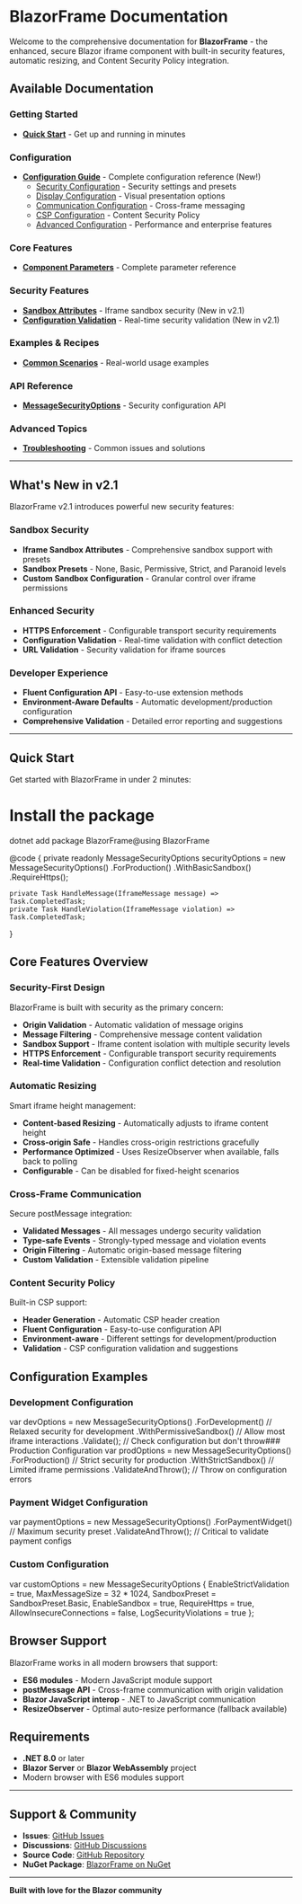 # BlazorFrame Documentation

Welcome to the comprehensive documentation for **BlazorFrame** - the enhanced, secure Blazor iframe component with built-in security features, automatic resizing, and Content Security Policy integration.

## Available Documentation

### Getting Started
- [**Quick Start**](getting-started/quick-start.md) - Get up and running in minutes

### Configuration
- [**Configuration Guide**](configuration/index.md) - Complete configuration reference (New!)
  - [Security Configuration](configuration/security-options.md) - Security settings and presets
  - [Display Configuration](configuration/display-options.md) - Visual presentation options
  - [Communication Configuration](configuration/communication-options.md) - Cross-frame messaging
  - [CSP Configuration](configuration/csp-configuration.md) - Content Security Policy
  - [Advanced Configuration](configuration/advanced-options.md) - Performance and enterprise features

### Core Features  
- [**Component Parameters**](core-features/parameters.md) - Complete parameter reference

### Security Features
- [**Sandbox Attributes**](security/sandbox.md) - Iframe sandbox security (New in v2.1)
- [**Configuration Validation**](security/configuration-validation.md) - Real-time security validation (New in v2.1)

### Examples & Recipes
- [**Common Scenarios**](examples/common-scenarios.md) - Real-world usage examples

### API Reference
- [**MessageSecurityOptions**](api/message-security-options.md) - Security configuration API

### Advanced Topics
- [**Troubleshooting**](advanced/troubleshooting.md) - Common issues and solutions

---

## What's New in v2.1

BlazorFrame v2.1 introduces powerful new security features:

### Sandbox Security
- **Iframe Sandbox Attributes** - Comprehensive sandbox support with presets
- **Sandbox Presets** - None, Basic, Permissive, Strict, and Paranoid levels
- **Custom Sandbox Configuration** - Granular control over iframe permissions

### Enhanced Security
- **HTTPS Enforcement** - Configurable transport security requirements
- **Configuration Validation** - Real-time validation with conflict detection
- **URL Validation** - Security validation for iframe sources

### Developer Experience
- **Fluent Configuration API** - Easy-to-use extension methods
- **Environment-Aware Defaults** - Automatic development/production configuration
- **Comprehensive Validation** - Detailed error reporting and suggestions

---

## Quick Start

Get started with BlazorFrame in under 2 minutes:

# Install the package
dotnet add package BlazorFrame@using BlazorFrame<BlazorFrame Src="https://example.com" />

<BlazorFrame Src="https://widget.example.com"
            SecurityOptions="@securityOptions"
            OnValidatedMessage="HandleMessage"
            OnSecurityViolation="HandleViolation" />

@code {
    private readonly MessageSecurityOptions securityOptions = new MessageSecurityOptions()
        .ForProduction()
        .WithBasicSandbox()
        .RequireHttps();
        
    private Task HandleMessage(IframeMessage message) => Task.CompletedTask;
    private Task HandleViolation(IframeMessage violation) => Task.CompletedTask;
}
## Core Features Overview

### Security-First Design

BlazorFrame is built with security as the primary concern:

- **Origin Validation** - Automatic validation of message origins
- **Message Filtering** - Comprehensive message content validation
- **Sandbox Support** - Iframe content isolation with multiple security levels
- **HTTPS Enforcement** - Configurable transport security requirements
- **Real-time Validation** - Configuration conflict detection and resolution

### Automatic Resizing

Smart iframe height management:

- **Content-based Resizing** - Automatically adjusts to iframe content height
- **Cross-origin Safe** - Handles cross-origin restrictions gracefully
- **Performance Optimized** - Uses ResizeObserver when available, falls back to polling
- **Configurable** - Can be disabled for fixed-height scenarios

### Cross-Frame Communication

Secure postMessage integration:

- **Validated Messages** - All messages undergo security validation
- **Type-safe Events** - Strongly-typed message and violation events
- **Origin Filtering** - Automatic origin-based message filtering
- **Custom Validation** - Extensible validation pipeline

### Content Security Policy

Built-in CSP support:

- **Header Generation** - Automatic CSP header creation
- **Fluent Configuration** - Easy-to-use configuration API
- **Environment-aware** - Different settings for development/production
- **Validation** - CSP configuration validation and suggestions

## Configuration Examples

### Development Configuration
var devOptions = new MessageSecurityOptions()
    .ForDevelopment()           // Relaxed security for development
    .WithPermissiveSandbox()    // Allow most iframe interactions
    .Validate();               // Check configuration but don't throw### Production Configuration
var prodOptions = new MessageSecurityOptions()
    .ForProduction()           // Strict security for production
    .WithStrictSandbox()       // Limited iframe permissions
    .ValidateAndThrow();       // Throw on configuration errors
### Payment Widget Configuration
var paymentOptions = new MessageSecurityOptions()
    .ForPaymentWidget()        // Maximum security preset
    .ValidateAndThrow();       // Critical to validate payment configs
### Custom Configuration
var customOptions = new MessageSecurityOptions
{
    EnableStrictValidation = true,
    MaxMessageSize = 32 * 1024,
    SandboxPreset = SandboxPreset.Basic,
    EnableSandbox = true,
    RequireHttps = true,
    AllowInsecureConnections = false,
    LogSecurityViolations = true
};
## Browser Support

BlazorFrame works in all modern browsers that support:

- **ES6 modules** - Modern JavaScript module support
- **postMessage API** - Cross-frame communication with origin validation
- **Blazor JavaScript interop** - .NET to JavaScript communication
- **ResizeObserver** - Optimal auto-resize performance (fallback available)

## Requirements

- **.NET 8.0** or later
- **Blazor Server** or **Blazor WebAssembly** project
- Modern browser with ES6 modules support

---

## Support & Community

- **Issues**: [GitHub Issues](https://github.com/Tim-Maes/BlazorFrame/issues)
- **Discussions**: [GitHub Discussions](https://github.com/Tim-Maes/BlazorFrame/discussions)
- **Source Code**: [GitHub Repository](https://github.com/Tim-Maes/BlazorFrame)
- **NuGet Package**: [BlazorFrame on NuGet](https://www.nuget.org/packages/BlazorFrame)

---

**Built with love for the Blazor community**